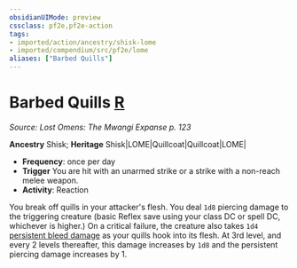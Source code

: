 ```yaml
---
obsidianUIMode: preview
cssclass: pf2e,pf2e-action
tags:
- imported/action/ancestry/shisk-lome
- imported/compendium/src/pf2e/lome
aliases: ["Barbed Quills"]
---
```

# Barbed Quills [R](chapter-9-playing-the-game.md#Actions "Reaction")
*Source: Lost Omens: The Mwangi Expanse p. 123*  

**Ancestry** Shisk; **Heritage** Shisk|LOME|Quillcoat|Quillcoat|LOME|
- **Frequency**: once per day
- **Trigger** You are hit with an unarmed strike or a strike with a non-reach melee weapon.
- **Activity**: Reaction

You break off quills in your attacker's flesh. You deal `1d8` piercing damage to the triggering creature (basic Reflex save using your class DC or spell DC, whichever is higher.) On a critical failure, the creature also takes `1d4` [persistent bleed damage](conditions.md#Persistent%20Damage) as your quills hook into its flesh. At 3rd level, and every 2 levels thereafter, this damage increases by `1d8` and the persistent piercing damage increases by 1.